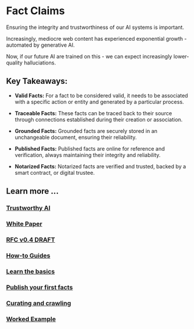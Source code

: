# Fact Claims

Ensuring the integrity and trustworthiness of our AI systems is important. 

Increasingly, mediocre web content has experienced exponential growth - automated by generative AI. 

Now, if our future AI are trained on this - we can expect increasingly lower-quality halluciations.

## Key Takeaways:

- **Valid Facts:** For a fact to be considered valid, it needs to be associated with a specific action or entity and generated by a particular process.

- **Traceable Facts:** These facts can be traced back to their source through connections established during their creation or association.

- **Grounded Facts:** Grounded facts are securely stored in an unchangeable document, ensuring their reliability.

- **Published Facts:** Published facts are online for reference and verification, always maintaining their integrity and reliability.

- **Notarized Facts:** Notarized facts are verified and trusted, backed by a smart contract, or digital trustee.

## Learn more ...

### [Trustworthy AI](./www/content/trust/index.md)

### [White Paper](./www/content/paper/index.md)

### [RFC v0.4 DRAFT](./www/content/rfc/draft.md)

### [How-to Guides](./www/content/howto/index.md)

### [Learn the basics](./www/content/howto/begin.md)

### [Publish your first facts](./www/content/howto/fact.claims.md)

### [Curating and crawling](./www/content/howto/crawling.md)

### [Worked Example](./www/fact.claims)